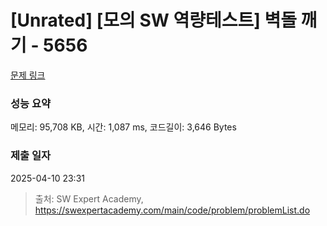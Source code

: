 # [Unrated] [모의 SW 역량테스트] 벽돌 깨기 - 5656 

[문제 링크](https://swexpertacademy.com/main/code/problem/problemDetail.do?contestProbId=AWXRQm6qfL0DFAUo) 

### 성능 요약

메모리: 95,708 KB, 시간: 1,087 ms, 코드길이: 3,646 Bytes

### 제출 일자

2025-04-10 23:31



> 출처: SW Expert Academy, https://swexpertacademy.com/main/code/problem/problemList.do